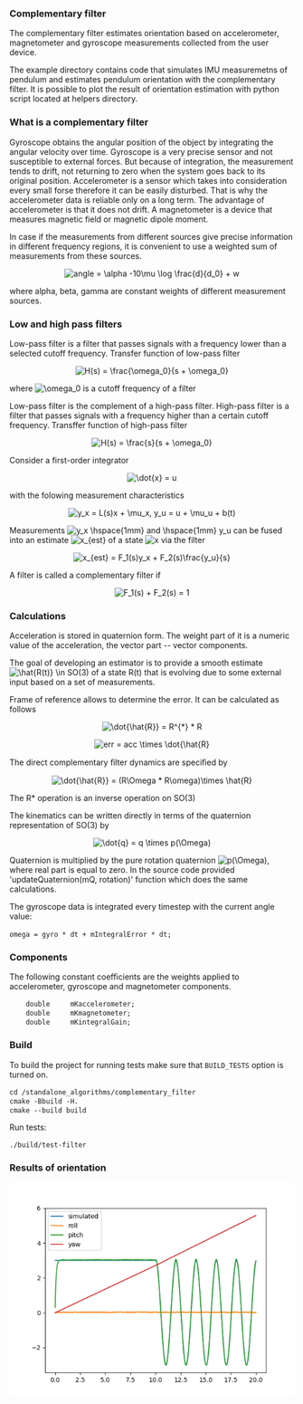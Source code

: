 ### Complementary filter

The complementary filter estimates orientation based on accelerometer, magnetometer and gyroscope measurements collected from the user device.

The example directory contains code that simulates IMU measuremetns of pendulum and estimates pendulum orientation with the complementary filter. It is possible to plot the result of orientation estimation with python script located at helpers directory.

### What is a complementary filter

Gyroscope obtains the angular position of the object by integrating the angular velocity over time. Gyroscope is a very precise sensor and not susceptible to external forces. But because of integration, the measurement tends to drift, not returning to zero when the system goes back to its original position. Accelerometer is a sensor which takes into consideration every small forse therefore it can be easily disturbed. That is why the accelerometer data is reliable only on a long term. The advantage of accelerometer is that it does not drift. A magnetometer is a device that measures magnetic field or magnetic dipole moment.

In case if the measurements from different sources give precise information in different frequency regions, it is convenient to use a weighted sum of measurements from these sources.

[//]: # "angle = alpha * (angle + gyrData * dt) + beta * accData + gamma * magnData)"

<p align="center"><img alt="angle = \alpha -10\mu \log \frac{d}{d_0} + w " src="https://latex.codecogs.com/svg.image?\phi&space;=&space;\alpha&space;*&space;(\phi&space;&plus;&space;gyrData&space;*&space;dt)&space;&plus;&space;\beta&space;*&space;accData&space;&plus;&space;\gamma&space;*&space;magnData" title="\phi = \alpha * (\phi + gyrData * dt) + \beta * accData + \gamma * magnData" /></p>

where alpha, beta, gamma are constant weights of different measurement sources.

### Low and high pass filters

Low-pass filter is a filter that passes signals with a frequency lower than a selected cutoff frequency.
Transfer function of low-pass filter

[//]: # "https://en.wikipedia.org/wiki/Low-pass_filter"

<p align="center"><img src="https://latex.codecogs.com/svg.image?H(s)&space;=&space;\frac{\omega_0}{s&space;&plus;&space;\omega_0}" title="H(s) = \frac{\omega_0}{s + \omega_0}" />

where <img src="https://latex.codecogs.com/svg.image?\omega_0" title="\omega_0" /> is a cutoff frequency of a filter

Low-pass filter is the complement of a high-pass filter. High-pass filter is a filter that passes signals with a frequency higher than a certain cutoff frequency.
Transffer function of high-pass filter

<p align="center"><img src="https://latex.codecogs.com/svg.image?H(s)&space;=&space;\frac{s}{s&space;&plus;&space;\omega_0}" title="H(s) = \frac{s}{s + \omega_0}" />

Consider a first-order integrator

<p align="center"><img src="https://latex.codecogs.com/svg.image?\dot{x}&space;=&space;u" title="\dot{x} = u" />

with the folowing measurement characteristics

<p align="center"><img src="https://latex.codecogs.com/svg.image?y_x&space;=&space;L(s)x&space;&plus;&space;\mu_x,&space;y_u&space;=&space;u&space;&plus;&space;\mu_u&space;&plus;&space;b(t)" title="y_x = L(s)x + \mu_x, y_u = u + \mu_u + b(t)" />

Measurements <img src="https://latex.codecogs.com/svg.image?y_x&space;\hspace{1mm}&space;and&space;\hspace{1mm}&space;y_u" title="y_x \hspace{1mm} and \hspace{1mm} y_u" /> can be fused into an estimate <img src="https://latex.codecogs.com/svg.image?x_{est}" title="x_{est}" /> of a state <img src="https://latex.codecogs.com/svg.image?x" title="x" /> via the filter

<p align="center"><img src="https://latex.codecogs.com/svg.image?x_{est}&space;=&space;F_1(s)y_x&space;&plus;&space;F_2(s)\frac{y_u}{s}" title="x_{est} = F_1(s)y_x + F_2(s)\frac{y_u}{s}" />

A filter is called a complementary filter if 
<p align="center"><img src="https://latex.codecogs.com/svg.image?F_1(s)&space;&plus;&space;F_2(s)&space;=&space;1" title="F_1(s) + F_2(s) = 1" />

### Calculations

Acceleration is stored in quaternion form. The weight part of it is a numeric value of the acceleration, the vector part -- vector components.

The goal of developing an estimator is to provide a smooth estimate <img src="https://latex.codecogs.com/svg.image?\hat{R(t)}&space;\in&space;SO(3)" title="\hat{R(t)} \in SO(3)" /> of a state R(t) that is evolving due
to some external input based on a set of measurements.

Frame of reference allows to determine the error. It can be calculated as follows

<p align="center"><img src="https://latex.codecogs.com/svg.image?\dot{\hat{R}}&space;=&space;R^{*}&space;*&space;R" title="\dot{\hat{R}} = R^{*} * R" />

<p align="center"><img src="https://latex.codecogs.com/svg.image?err&space;=&space;acc&space;\times&space;\dot{\hat{R}" title="err = acc \times \dot{\hat{R}" />

The direct complementary ﬁlter dynamics are speciﬁed by

<p align="center"><img src="https://latex.codecogs.com/svg.image?\dot{\hat{R}}&space;=&space;(R\Omega&space;*&space;R\omega)\times&space;\hat{R}" title="\dot{\hat{R}} = (R\Omega * R\omega)\times \hat{R}" />

The R* operation is an inverse operation on SO(3)

The kinematics can be written directly in terms of the quaternion representation of SO(3) by

<p align="center"><img src="https://latex.codecogs.com/svg.image?\dot{q}&space;=&space;q&space;\times&space;p(\Omega)" title="\dot{q} = q \times p(\Omega)" />

Quaternion is multiplied by the pure rotation quaternion <img src="https://latex.codecogs.com/svg.image?p(\Omega)" title="p(\Omega)" />, where real part is equal to zero.
In the source code provided 'updateQuaternion(mQ, rotation)' function which does the same calculations.

The gyroscope data is integrated every timestep with the current angle value:

`omega = gyro * dt + mIntegralError * dt;`

### Components

The following constant coefficients are the weights applied to accelerometer, gyroscope and magnetometer components.

```
    double     mKaccelerometer;
    double     mKmagnetometer;
    double     mKintegralGain;
```

### Build

To build the project for running tests make sure that `BUILD_TESTS` option is turned on.

```
cd /standalone_algorithms/complementary_filter
cmake -Bbuild -H.
cmake --build build
```

Run tests:

```
./build/test-filter
```

### Results of orientation

<img src="../illustrations/orientation_estimation.png"
     alt="Markdown Monster icon"/>
